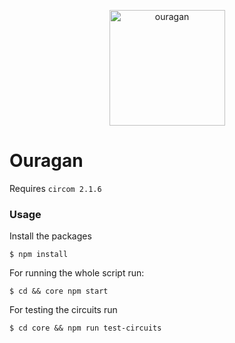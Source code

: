 <p align="center">
<img width="185" alt="ouragan" src="https://github.com/Jubzinas/Ouragan/assets/23149200/7621f927-2c2d-47c7-a665-93d6536b9472">
</p>

# Ouragan

Requires `circom 2.1.6` 

### Usage

Install the packages
```
$ npm install
```

For running the whole script run:

```
$ cd && core npm start
```

For testing the circuits run
```
$ cd core && npm run test-circuits
```


